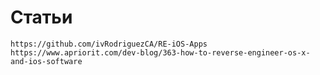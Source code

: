# Статьи

```
https://github.com/ivRodriguezCA/RE-iOS-Apps
https://www.apriorit.com/dev-blog/363-how-to-reverse-engineer-os-x-and-ios-software
```

&#x20;
